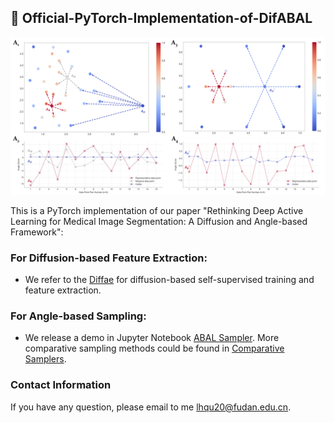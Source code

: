 ## :fries: Official-PyTorch-Implementation-of-DifABAL

<p align="center">
  <img src="https://github.com/miccaiif/ABAL/blob/main/Figure4.png" width="720">
</p>

This is a PyTorch implementation of our paper "Rethinking Deep Active Learning for Medical Image Segmentation: A Diffusion and Angle-based Framework":

### For Diffusion-based Feature Extraction:
* We refer to the [Diffae](https://github.com/phizaz/diffae) for diffusion-based self-supervised training and feature extraction.

### For Angle-based Sampling:
* We release a demo in Jupyter Notebook [ABAL Sampler](https://github.com/miccaiif/ABAL/blob/main/ABOD.ipynb). More comparative sampling methods could be found in [Comparative Samplers](https://github.com/miccaiif/ABAL/tree/main/comparative_sampling_methods).


### Contact Information
If you have any question, please email to me [lhqu20@fudan.edu.cn](lhqu20@fudan.edu.cn).
